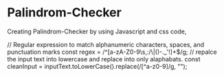# Palindrom-Checker

Creating Palindrom-Checker by using Javascript and css code,

// Regular expression to match alphanumeric characters, spaces, and punctuation marks
const regex = /^[a-zA-Z0-9\s,:/\\|()\-._'!]+$/g;
// repalce the input text into lowercase and replace into only alaphabats.
const cleanInput = inputText.toLowerCase().replace(/[^a-z0-9]/g, "");
